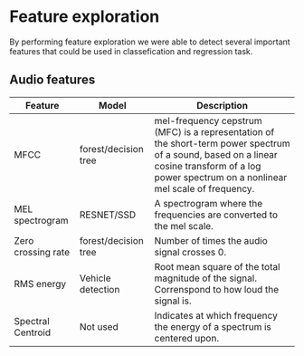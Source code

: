 # Feature exploration
 
By performing feature exploration we were able to detect several important features that could be used in classefication and regression task. 





## Audio features

| Feature            | Model                | Description                                                                                                                                                                                     |
|--------------------|----------------------|-------------------------------------------------------------------------------------------------------------------------------------------------------------------------------------------------|
| MFCC               | forest/decision tree | mel-frequency cepstrum (MFC) is a representation of the short-term power spectrum of a sound, based on a linear cosine transform of a log power spectrum on a nonlinear mel scale of frequency. |
| MEL spectrogram    | RESNET/SSD           | A spectrogram where the frequencies are converted to the mel scale.                                                                                                                             |
| Zero crossing rate | forest/decision tree | Number of times the audio signal crosses 0.                                                                                                                                                     |
| RMS energy         | Vehicle detection    | Root mean square of the total magnitude of the signal. Correnspond to how loud the signal is.                                                                                                   |
| Spectral Centroid  | Not used             | Indicates at which frequency the energy of a spectrum is centered upon.                                                                                                                         |
